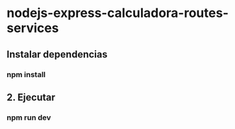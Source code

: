 # nodejs-express-calculadora-routes-services

## Instalar dependencias
### npm install

## 2. Ejecutar
### npm run dev
